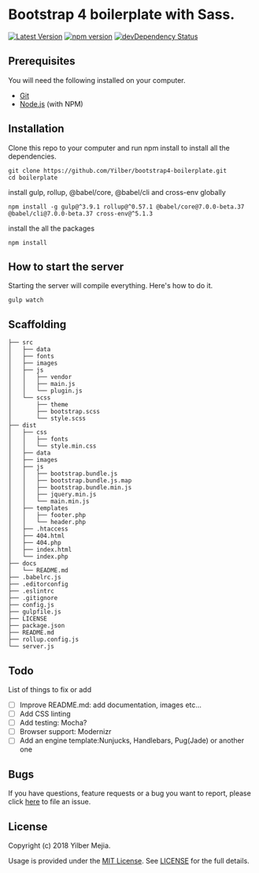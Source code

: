 # Bootstrap 4 boilerplate with Sass.

[![Latest Version][project-version]](http://www.yilbermejia.com/) [![npm version][gulp-status]](https://www.npmjs.com/package/gulp) [![devDependency Status][devDependency-status]](https://badge.fury.io/js/gulp)

## Prerequisites

You will need the following installed on your computer.

* [Git](https://git-scm.com/)
* [Node.js](https://nodejs.org/) (with NPM)

## Installation

Clone this repo to your computer and run npm install to install all the dependencies.
```
git clone https://github.com/Yilber/bootstrap4-boilerplate.git
cd boilerplate
```

install gulp, rollup, @babel/core, @babel/cli and cross-env globally
```
npm install -g gulp@^3.9.1 rollup@^0.57.1 @babel/core@7.0.0-beta.37 @babel/cli@7.0.0-beta.37 cross-env@^5.1.3
```

install the all the packages
```
npm install
```

## How to start the server
Starting the server will compile everything. Here's how to do it.
```
gulp watch
```
## Scaffolding

```
├── src
│   ├── data
│   ├── fonts
│   ├── images
│   ├── js
│   │   ├── vendor
│   │   ├── main.js
│   │   └── plugin.js
│   └── scss
│       ├── theme
│       ├── bootstrap.scss
│       └── style.scss
├── dist
│   ├── css
│   │   ├── fonts
│   │   └── style.min.css
│   ├── data
│   ├── images
│   ├── js
│   │   ├── bootstrap.bundle.js
│   │   ├── bootstrap.bundle.js.map
│   │   ├── bootstrap.bundle.min.js
│   │   ├── jquery.min.js
│   │   └── main.min.js
│   ├── templates
│   │   ├── footer.php
│   │   └── header.php
│   ├── .htaccess
│   ├── 404.html
│   ├── 404.php
│   ├── index.html
│   └── index.php
├── docs
│   └── README.md
├── .babelrc.js
├── .editorconfig
├── .eslintrc
├── .gitignore
├── config.js
├── gulpfile.js
├── LICENSE
├── package.json
├── README.md
├── rollup.config.js
└── server.js
```

## Todo

List of things to fix or add

- [ ] Improve README.md: add documentation, images etc...
- [ ] Add CSS linting
- [ ] Add testing: Mocha?
- [ ] Browser support: Modernizr
- [ ] Add an engine template:Nunjucks, Handlebars, Pug(Jade) or another one

## Bugs

If you have questions, feature requests or a bug you want to report, please click [here](https://github.com/Yilber/boilerplate/issues) to file an issue.

## License

Copyright (c) 2018 Yilber Mejia.

Usage is provided under the [MIT License](http://http//opensource.org/licenses/mit-license.php). See [LICENSE](https://github.com/Yilber/boilerplate/blob/master/LICENSE) for the full details.

[project-version]: <https://img.shields.io/badge/version-1.0.0-green.svg>
[gulp-status]: <https://img.shields.io/npm/v/gulp.svg>
[devDependency-status]: <https://img.shields.io/badge/devDependencies-up%20to%20date-green.svg>
[Twitter Bootstrap]: <https://getbootstrap.com/docs/3.3/>
[jQuery]: <https://jquery.com/>
[Gulp]: <https://www.npmjs.com/package/gulp>
[gulp-autoprefixer]: <https://www.npmjs.com/package/gulp-autoprefixer>
[gulp-sourcemaps]: <https://www.npmjs.com/package/gulp-sourcemaps>
[gulp-uglify]: <https://www.npmjs.com/package/gulp-uglify>
[gulp-sass]: <https://www.npmjs.com/package/gulp-sass>
[gulp-plumber]: <https://www.npmjs.com/package/gulp-plumber>
